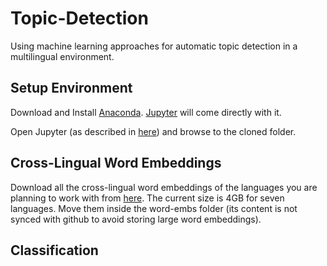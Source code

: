# Topic-Detection
Using machine learning approaches for automatic topic detection in a multilingual environment.

## Setup Environment

Download and Install [Anaconda](https://www.anaconda.com/products/individual). [Jupyter](https://jupyter.org/) will come directly with it.

Open Jupyter (as described in [here](https://jupyter.readthedocs.io/en/latest/running.html)) and browse to the cloned folder.

## Cross-Lingual Word Embeddings

Download all the cross-lingual word embeddings of the languages you are planning to work with from [here](https://github.com/facebookresearch/MUSE#multilingual-word-embeddings). The current size is 4GB for seven languages. Move them inside the word-embs folder (its content is not synced with github to avoid storing large word embeddings).


## Classification

